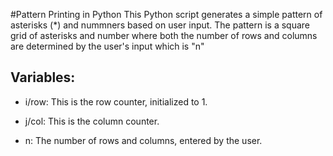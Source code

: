 #Pattern Printing in Python
This Python script generates a simple pattern of asterisks (*) and nummners based on user input. The pattern is a square grid of asterisks and number where both the number of rows and columns are determined by the user's input which is "n"


## Variables:
- i/row: This is the row counter, initialized to 1.

- j/col: This is the column counter.

- n: The number of rows and columns, entered by the user.
